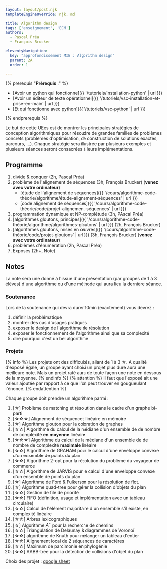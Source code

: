```yaml
---
layout: layout/post.njk
templateEngineOverride: njk, md

title: Algorithm design
tags: ['enseignement', 'ECM']
authors: 
  - Pascal Préa
  - François Brucker

eleventyNavigation:
  key: "approfondissement MIE : Algorithm design"
  parent: 2A
  order: 1

---
```

{% prerequis "**Prérequis** :" %}

* [Avoir un python qui fonctionne]({{ '/tutoriels/installation-python' | url }})
* [Avoir un éditeur de texte opérationnel]({{ '/tutoriels/vsc-installation-et-prise-en-main' | url }})
* [Et qui fonctionne avec python]({{ '/tutoriels/vsc-python' | url }})

{% endprerequis %}

<!-- début résumé -->

Le but de cette UEes est de montrer les principales stratégies de conception algorithmiques pour résoudre de grandes familles de problèmes concrets (problèmes d'optimisation, de construction de solutions exactes, parcours, …). Chaque stratégie sera illustrée par plusieurs exemples et plusieurs séances seront consacrées à leurs implémentations.

<!-- fin résumé -->

## Programme

1. divide & conquer (2h, Pascal Préa)
2. problème de l'alignement de séquences (3h, François Brucker) (**venez avec votre ordinateur**)
   * [étude de l'alignement de séquences]({{ '/cours/algorithme-code-théorie/algorithme/étude-alignement-séquences' | url }})
   * [code alignement de séquences]({{ '/cours/algorithme-code-théorie/code/projet-alignement-séquences' | url }})
3. programmation dynamique et NP-complétude (3h, PAscal Préa)
4. [algorithmes gloutons, principes]({{ '/cours/algorithme-code-théorie/algorithme/algorithmes-gloutons' | url }}) (2h, François Brucker)
5. [algorithmes gloutons, mises en œuvres]({{ '/cours/algorithme-code-théorie/code/projet-gloutons' | url }}) (3h, François Brucker) (**venez avec votre ordinateur**)
6. problèmes d'énumération (2h, Pascal Préa)
7. Exposés (2h+, Note)

## Notes

La note sera une donné à l'issue d'une présentation (par groupes de 1 à 3 élèves) d'une algorithme ou d'une méthode qui aura lieu la dernière séance.

### Soutenance

Lors de la soutenance qui devra durer 10min (exactement) vous devrez :

1. définir la problématique
2. montrer des cas d'usages pratiques
3. exposer le design de l'algorithme de résolution
4. exposer le fonctionnement de l'algorithme ainsi que sa complexité
5. dire pourquoi c'est un bel algorithme

### Projets

{% info %}
Les projets ont des difficultés, allant de 1 à 3 ☆. A qualité d'exposé égale, un groupe ayant choisi un  projet plus dure aura une meilleure note. Mais un projet raté aura de toute façon une note en dessous de la moyenne.
{% endinfo %}
{% attention %}
Il faut que l'exposé ait une valeur ajoutée par rapport à ce que l'on peut trouver en gougueulant l'énoncé.
{% endattention %}

Chaque groupe doit prendre un algorithme parmi :

1. [☆] Problème de matching et résolution dans le cadre d'un graphe bi-parti
2. [☆☆☆] Alignement de séquences linéaire en mémoire
3. [☆] Algorithme glouton pour la coloration de graphes
4. [☆☆] Algorithme du calcul de la médiane d'un ensemble de de nombre de complexité **en moyenne** linéaire
5. [☆☆☆] Algorithme du calcul de la médiane d'un ensemble de de nombre de complexité **maximale** linéaire
6. [☆☆] Algorithme de GRAHAM pour le calcul d'une enveloppe convexe d'un ensemble de points du plan
7. [☆☆] Algorithme 2-opt pour la résolution du problème du voyageur de commerce
8. [☆☆] Algorithme de JARVIS pour le calcul d'une enveloppe convexe d'un ensemble de points du plan
9. [☆] Algorithme de Ford & Fulkerson pour la résolution de flot.
10. [☆] Algorithme quad-tree pour gérer la collision d'objets du plan
11. [☆☆] Gestion de file de priorité
12. [☆☆] FIFO (définition, usage et implémentation avec un tableau circulaire)
13. [☆☆] Calcul de l'élément majoritaire d'un ensemble s'il existe, en complexité linéaire
14. [☆☆] Arbres lexicographiques
15. [☆] Algorithme $A^\star$ pour la recherche de chemins
16. [☆☆] Triangulation de Delaunay & diagrammes de Voronoï
17. [☆☆] algorithme de Knuth pour mélanger un tableau d'entier
18. [☆☆] Alignement local de 2 séquences de caractères
19. [☆☆] Maximum de parcimonie en phylogénie
20. [☆☆] AABB-tree pour la détection de collisions d'objet du plan

Choix des projet : [google sheet](https://docs.google.com/spreadsheets/d/1Ur5QfYY4XxE3v3X6nZlfCYmhYw-9xuE9Em2qIgiXh9o/edit#gid=0)

